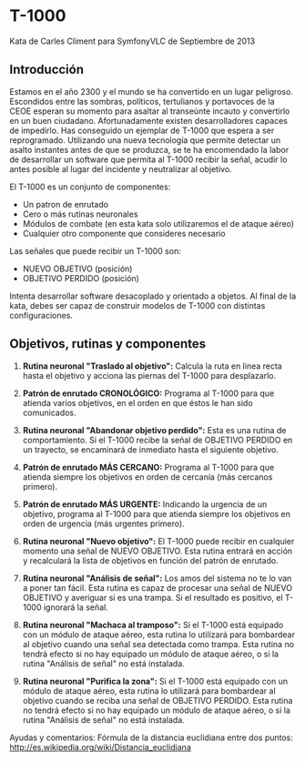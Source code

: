 T-1000
======

Kata de Carles Climent para SymfonyVLC de Septiembre de 2013

Introducción
------------

Estamos en el año 2300 y el mundo se ha convertido en un lugar peligroso. Escondidos entre las sombras, políticos, tertulianos y portavoces de la CEOE esperan su momento para asaltar al transeúnte incauto y convertirlo en un buen ciudadano. Afortunadamente existen desarrolladores capaces de impedirlo. Has conseguido un ejemplar de T-1000 que espera a ser reprogramado. Utilizando una nueva tecnología que permite detectar un asalto instantes antes de que se produzca, se te ha encomendado la labor de desarrollar un software que permita al T-1000 recibir la señal, acudir lo antes posible al lugar del incidente y neutralizar al objetivo.

El T-1000 es un conjunto de componentes:
* Un patron de enrutado
* Cero o más rutinas neuronales
* Módulos de combate (en esta kata solo utilizaremos el de ataque aéreo)
* Cualquier otro componente que consideres necesario

Las señales que puede recibir un T-1000 son:
* NUEVO OBJETIVO (posición)
* OBJETIVO PERDIDO (posición)

Intenta desarrollar software desacoplado y orientado a objetos. Al final de la kata, debes ser capaz de construir modelos de T-1000 con distintas configuraciones.

Objetivos, rutinas y componentes
--------------------------------
1.  **Rutina neuronal "Traslado al objetivo":**  Calcula la ruta en linea recta hasta el objetivo y acciona las piernas del T-1000 para desplazarlo.

2.  **Patrón de enrutado CRONOLÓGICO:** Programa al T-1000 para que atienda varios objetivos, en el orden en que éstos le han sido comunicados.

3.  **Rutina neuronal "Abandonar objetivo perdido":** Esta es una rutina de comportamiento. Si el T-1000 recibe la señal de OBJETIVO PERDIDO en un trayecto, se encaminará de inmediato hasta el siguiente objetivo.

4.  **Patrón de enrutado MÁS CERCANO:** Programa al T-1000 para que atienda siempre los objetivos en orden de cercanía (más cercanos primero).

5.  **Patrón de enrutado MÁS URGENTE:** Indicando la urgencia de un objetivo, programa al T-1000 para que atienda siempre los objetivos en orden de urgencia (más urgentes primero).

6.  **Rutina neuronal "Nuevo objetivo":** El T-1000 puede recibir en cualquier momento una señal de NUEVO OBJETIVO. Esta rutina entrará en acción y recalculará la lista de objetivos en función del patrón de enrutado.

7.  **Rutina neuronal "Análisis de señal":** Los amos del sistema no te lo van a poner tan fácil. Esta rutina es capaz de procesar una señal de NUEVO OBJETIVO y averiguar si es una trampa. Si el resultado es positivo, el T-1000 ignorará la señal.

8.  **Rutina neuronal "Machaca al tramposo":** Si el T-1000 está equipado con un módulo de ataque aéreo, esta rutina lo utilizará para bombardear al objetivo cuando una señal sea detectada como trampa. Esta rutina no tendrá efecto si no hay equipado un módulo de ataque aéreo, o si la rutina "Análisis de señal" no está instalada.

9.  **Rutina neuronal "Purifica la zona":** Si el T-1000 está equipado con un módulo de ataque aéreo, esta rutina lo utilizará para bombardear al objetivo cuando se reciba una señal de OBJETIVO PERDIDO. Esta rutina no tendrá efecto si no hay equipado un módulo de ataque aéreo, o si la rutina "Análisis de señal" no está instalada.

Ayudas y comentarios:
Fórmula de la distancia euclidiana entre dos puntos: http://es.wikipedia.org/wiki/Distancia_euclidiana
